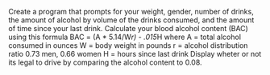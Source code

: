   Create a program that prompts for your weight, gender,
        number of drinks, the amount of alcohol by volume of the
        drinks consumed, and the amount of time since your last
        drink. Calculate your blood alcohol content (BAC) using this
        formula BAC = (A * 5.14/W*r) - .015*H where
            A = total alcohol consumed in ounces
            W = body weight in pounds
            r = alcohol distribution ratio 0.73 men, 0.66 women
            H = hours since last drink
        Display wheter or not its legal to drive by comparing the alcohol content to 0.08.

